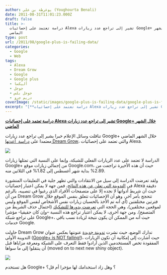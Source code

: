 ```yaml
---
author: يوغرطة بن علي (Youghourta Benali)
date: 2011-08-31T11:01:23.000Z
draft: false
title: >-
  دراسة تعتمد على إحصائيات Alexa تشير إلى تراجع عدد زيارات Google+ خلال الشهر
  الماضي
type: post
url: /2011/08/google-plus-is-failing-data/
categories:
  - Google
  - Web
tags:
  - Alexa
  - Dream Grow
  - Google
  - Google plus
  - أليكسا
  - جوجل
  - جوجل بلس
  - دريم جرو
coverImage: /static/images/google-plus-is-failing-data/google-plus-is-failing-data.png
excerpt: "[**دراسة تعتمد على إحصائيات Alexa تشير إلى تراجع عدد زيارات Google+ خلال الشهر الماضي**](https://www.it-scoop.com/2011/08/google-plus-is-failing-data/)\n\nتناقلت وسائل الإعلام خبرا يشير إلى تراجع عدد زيارات Google+ خلال الشهر الماضي معتمدا على [دراسة \_أعدتها Dream Grow](http://www.dreamgrow.com/google-plus-is-failing-data/)، والتي تعتمد على إحصائيات Alexa.\n\n\n\nالدراسة لا تعتمد على"
---
```

[**دراسة تعتمد على إحصائيات Alexa تشير إلى تراجع عدد زيارات Google+ خلال الشهر الماضي**](https://www.it-scoop.com/2011/08/google-plus-is-failing-data/)

تناقلت وسائل الإعلام خبرا يشير إلى تراجع عدد زيارات Google+ خلال الشهر الماضي معتمدا على [دراسة  أعدتها Dream Grow](http://www.dreamgrow.com/google-plus-is-failing-data/)، والتي تعتمد على إحصائيات Alexa.

![](/static/images/google-plus-is-failing-data/google-plus-is-failing-data.png)

الدراسة لا تعتمد على عدد الزيارات الفعلي للشبكة، وإنما على النسبة التي تمثلها زيارات Google+ من إجمالي زيارات موقع Google.com، حيث أن هذه الأخيرة تراجعت من 2.89% بداية شهر أغسطس إلى 1.82% في الثلاثين منه.

ولقد تعرضت الدراسة إلى سيل من الانتقادات والتي تظهر جلية في التعليقات المنشورة في [التدوينة التي تعلن عن هذه النتائج](http://www.dreamgrow.com/google-plus-is-failing-data/)، فمن جهة لا يمكن اعتبار إحصائيات Alexa دقيقة حيث أن شريط أدواتها لا نجده إلا على متصفحات الأفراد الذي رغبوا في تنصيبه، بالرغم من أن Dream Grow تتحجج بأمر آخر، وهو أن الإحصائيات تتعلق بنفس الموقع خلال فترتين مختلفتين (أي أنه تم الأخذ بالحسبان زيارات نفس الأشخاص لنفس الموقع وليس لموقعين مختلفين)، وهي الحجة التي [تعرضت بدورها للتشكيك](http://www.dreamgrow.com/google-plus-is-failing-data/comment-page-1/#comment-17747) (احتمال حذف الشريط من المتصفح). ومن جهة أخرى، لا يمكن اعتبار تراجع هذه النسبة –وإن كان حقيقيا- مؤشرا على تراجع شبكة Google+، حيث أنه من الممكن أن يكون نتيجة لزيادة نسب باقي خدمات Google.

حاولت Dream Grow تدارك الوضع، حيث نشرت [تدوينة جديدة](http://www.dreamgrow.com/google-plus-is-not-failing/) عنونتها بعكس عنوان التدوينة الأولى ([Google+ is NOT failing!](http://www.dreamgrow.com/google-plus-is-not-failing/))، حيث أشارت إلى إمكانية أن تكون الزيارات المفقودة تخص المستخدمين الذين أرادوا فقط التعرف على الشبكة ومعرفة مزاياها قبل أن ينتقلوا إلى ما سواها (moved on to next new shiny object).

![](/static/images/google-plus-is-failing-data/google-plus-is-not-failing.png)

هل تستخدم Google+ ؟ وهل زاد استخدامك لها مؤخرا أم قل؟

